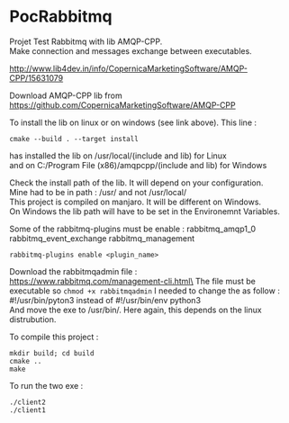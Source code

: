 # PocRabbitmq
Projet Test Rabbitmq with lib AMQP-CPP.\
Make connection and messages exchange between executables.


http://www.lib4dev.in/info/CopernicaMarketingSoftware/AMQP-CPP/15631079

Download AMQP-CPP lib from https://github.com/CopernicaMarketingSoftware/AMQP-CPP

To install the lib on linux or on windows (see link above).
This line :
```
cmake --build . --target install
```
has installed the lib on /usr/local/(include and lib) for Linux\
and on C:/Program File (x86)/amqpcpp/(include and lib) for Windows

Check the install path of the lib. It will depend on your configuration.\
Mine had to be in path : /usr/ and not /usr/local/\
This project is compiled on manjaro. It will be different on Windows.\
On Windows the lib path will have to be set in the Environemnt Variables.

Some of the rabbitmq-plugins must be enable :
rabbitmq_amqp1_0
rabbitmq_event_exchange
rabbitmq_management
```
rabbitmq-plugins enable <plugin_name>
```
Download the rabbitmqadmin file : https://www.rabbitmq.com/management-cli.html\
The file must be executable so ``` chmod +x rabbitmqadmin ```
I needed to change the  as follow : #!/usr/bin/pyton3 instead of #!/usr/bin/env python3\
And move the exe to /usr/bin/. Here again, this depends on the linux distrubution.

To compile this project :
```
mkdir build; cd build
cmake ..
make
```

To run the two exe : 
```
./client2
./client1
```
